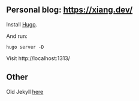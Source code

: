 ## Personal blog: https://xiang.dev/

Install [Hugo](https://gohugo.io/getting-started/installing/).

And run:

```
hugo server -D
```

Visit http://localhost:1313/

## Other

Old Jekyll [here](https://github.com/stradivari96/stradivari96.github.io/tree/9c123c16e18dab4f2a3883b194a9758752c932a9)
